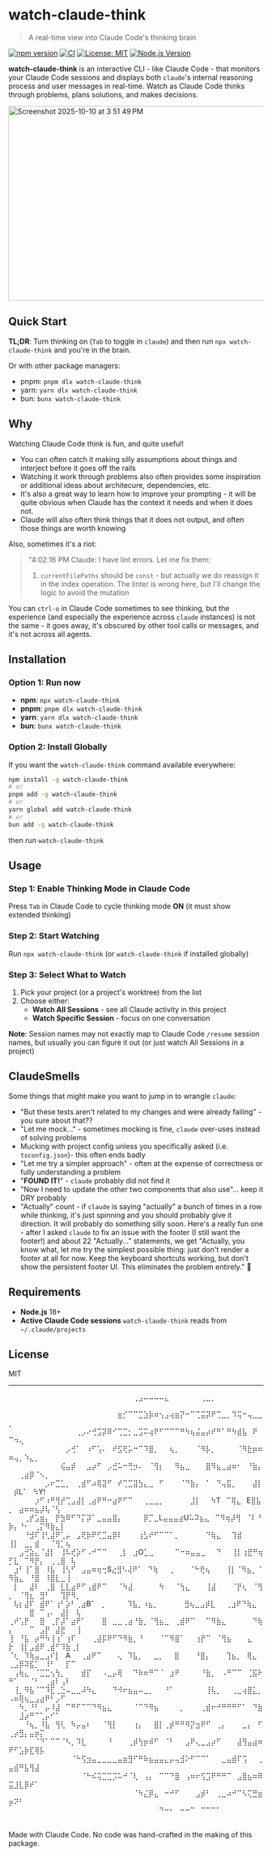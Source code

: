 # watch-claude-think

> A real-time view into Claude Code's thinking brain

[![npm version](https://img.shields.io/npm/v/watch-claude-think.svg)](https://www.npmjs.com/package/watch-claude-think)
[![CI](https://github.com/bporterfield/watch-claude-think/actions/workflows/ci.yml/badge.svg)](https://github.com/bporterfield/watch-claude-think/actions/workflows/ci.yml)
[![License: MIT](https://img.shields.io/badge/License-MIT-yellow.svg)](https://opensource.org/licenses/MIT)
[![Node.js Version](https://img.shields.io/node/v/watch-claude-think.svg)](https://nodejs.org)

**watch-claude-think** is an interactive CLI - like Claude Code - that monitors your Claude Code sessions and displays both `claude`'s internal reasoning process and user messages in real-time. Watch as Claude Code thinks through problems, plans solutions, and makes decisions.

<img width="1135" height="384" alt="Screenshot 2025-10-10 at 3 51 49 PM" src="https://github.com/user-attachments/assets/530ea39f-45db-4756-b5e2-b894d0323a63" />

## Quick Start

**TL;DR**: Turn thinking on (`Tab` to toggle in `claude`) and then run `npx watch-claude-think` and you're in the brain.

Or with other package managers:

- pnpm: `pnpm dlx watch-claude-think`
- yarn: `yarn dlx watch-claude-think`
- bun: `bunx watch-claude-think`

## Why

Watching Claude Code think is fun, and quite useful!

- You can often catch it making silly assumptions about things and interject before it goes off the rails
- Watching it work through problems also often provides some inspiration or additional ideas about architecure, dependencies, etc.
- It's also a great way to learn how to improve your prompting - it will be quite obvious when Claude has the context it needs and when it does not.
- Claude will also often think things that it does not output, and often those things are worth knowing

Also, sometimes it's a riot:

> "4:02:16 PM Claude: I have lint errors. Let me fix them:
>
> 1.  `currentFilePaths` should be `const` - but actually we do reassign it in the index operation. The linter is wrong here, but I'll change the logic to avoid the mutation

You can `ctrl-o` in Claude Code sometimes to see thinking, but the experience (and especially the experience across `claude` instances) is not the same - it goes away, it's obscured by other tool calls or messages, and it's not across all agents.

## Installation

### Option 1: Run now

- **npm**: `npx watch-claude-think`
- **pnpm**: `pnpm dlx watch-claude-think`
- **yarn**: `yarn dlx watch-claude-think`
- **bun**: `bunx watch-claude-think`

### Option 2: Install Globally

If you want the `watch-claude-think` command available everywhere:

```bash
npm install -g watch-claude-think
# or
pnpm add -g watch-claude-think
# or
yarn global add watch-claude-think
# or
bun add -g watch-claude-think
```

then run `watch-claude-think`

## Usage

### Step 1: Enable Thinking Mode in Claude Code

Press `Tab` in Claude Code to cycle thinking mode **ON** (it must show extended thinking)

### Step 2: Start Watching

Run `npx watch-claude-think` (or `watch-claude-think` if installed globally)

### Step 3: Select What to Watch

1. Pick your project (or a project's worktree) from the list
2. Choose either:
   - **Watch All Sessions** - see all Claude activity in this project
   - **Watch Specific Session** - focus on one conversation

**Note**: Session names may not exactly map to Claude Code `/resume` session names, but usually you can figure it out (or just watch All Sessions in a project)

## ClaudeSmells

Some things that might make you want to jump in to wrangle `claude`:

- "But these tests aren't related to my changes and were already failing" - you sure about that??
- "Let me mock..." - sometimes mocking is fine, `claude` over-uses instead of solving problems
- Mucking with project config unless you specifically asked (i.e. `tsconfig.json`)- this often ends badly
- "Let me try a simpler approach" - often at the expense of correctness or fully understanding a problem
- "**FOUND IT!**" - `claude` probably did not find it
- "Now I need to update the other two components that also use"... keep it DRY probably
- "Actually" count - if `claude` is saying "actually" a bunch of times in a row while thinking, it's just spinning and you should probably give it direction. It will probably do something silly soon. Here's a really fun one - after I asked `claude` to fix an issue with the footer (I still want the footer!) and about 22 "Actually..." statements, we get "Actually, you know what, let me try the simplest possible thing: just don't render a footer at all for now. Keep the keyboard shortcuts working, but don't show the persistent footer UI. This eliminates the problem entirely." 🤠

## Requirements

- **Node.js** 18+
- **Active Claude Code sessions** `watch-claude-think` reads from `~/.claude/projects`

## License

MIT

---

⠀⠀⠀⠀⠀⠀⠀⠀⠀⠀⠀⠀⠀⠀⠀⠀⠀⠀⠀⠀⠀⠀⠀⠀⢀⣠⠤⠤⠤⠤⣄⠀⠀⠀⠀⠀⠀⢀⣀⡀⠀⠀⠀⠀⠀⠀⠀⠀⠀⠀⠀⠀⠀⠀⠀⠀⠀⠀⠀⠀
⠀⠀⠀⠀⠀⠀⠀⠀⠀⠀⠀⠀⠀⠀⠀⠀⠀⠀⠀⠀⠀⣶⡊⠉⠉⣉⣱⡷⠶⢢⣠⢴⣶⡝⠒⠉⢉⣭⡽⠟⢉⣀⡀⠹⢭⠒⢤⣀⣀⡀⠀⠀⠀⠀⠀⠀⠀⠀⠀⠀⠀⠀⠀
⠀⠀⠀⠀⠀⠀⠀⠀⠀⠀⠀⠀⠀⢀⡠⠔⢚⣩⡽⠿⠊⢉⣉⡂⣀⣩⠭⢴⠟⠋⠉⠉⠉⠛⠳⢦⣬⣤⡴⠞⠛⠁⠛⠳⣾⣧⠀⠟⠀⠉⠲⢄⠀⠀⠀⠀⠀⠀⠀⠀⠀⠀⠀
⠀⠀⠀⠀⠀⠀⠀⠀⠀⠀⠀⡠⢚⠁⠀⠰⠋⢡⠄⠀⠞⣫⢟⡥⠒⠉⠹⣿⡀⠀⠀⢦⡀⠀⠀⠀⠈⠻⡧⡀⠀⠀⠀⠀⠈⠻⣗⡶⠶⠶⢤⡀⠱⣄⡀⠀⠀⠀⠀⠀⠀⠀⠀
⠀⠀⠀⠀⠀⠀⠀⠀⠀⠀⢮⣤⡾⠀⠀⣠⡴⠋⠀⡠⣚⠥⠒⢛⡲⠄⠀⠈⢻⡆⠀⠀⠻⣦⣀⠀⠀⠀⣿⠻⣦⣀⣴⠶⠂⠀⠘⣷⡄⠀⠀⢀⣴⡿⠈⠢⡀⠀⠀⠀⠀⠀⠀
⠀⠀⠀⠀⠀⠀⠀⡠⠖⣉⣁⡀⠀⢀⣾⠋⠴⢿⣽⠋⠀⠞⢉⣉⣽⣳⣄⣀⠀⠋⠀⠀⠀⠈⠙⣷⡄⠀⠁⠀⠙⢤⣯⡀⠀⠀⠀⣼⡇⠀⡾L⠁⠀⠳Y!⠀⠀⠀⠀⠀
⠀⠀⠀⠀⠀⡰⠋⠰⠛⢻⡞⢉⣠⣼⡇⢀⣴⠟⠛⠒⣴⠟⠋⠉⠀⠀⢀⣀⣀⡀⠀⠀⠀⠀⠀⣸⡇⠀⠀⠳T⠀⠉⢿⣄⠀E⣿⣧⡀⠀⣴⠶⠶⣦⡼⢧⠈⢣⠀⠀⠀⠀
⠀⠀⠀⢀⡞⣡⣶⡄⠀⡟⣳⠿⠋⠙⡍⡽⠁⣀⣤⣤⣿⡄⠀⠀⠀⠀⡿⡉⣀L⣤⣤⣤⣴U⠥⠽⣦⣄⠀⠉⠻⢶⡼⢻⠀⠈⠇⠘⡷⡄⠘⠂⠀⢀⡍⠻⣷⣄⡇⠀⠀⠀
⠀⠀⠀⠘⣺⠏⢸⢃⣼⠟⢁⡤⠀⣠⢟⡷⠟⢋⣉⣤⡿⠇⠀⠀⠀⢰⣣⠞⠋⠉⠉⠁⡀⠀⠀⠀⠀⠀⠙⢷⣄⠀⠀⢹⣾⠀⠀⠀⠀⢸⡇⠀⣀⡀⣾⠀⠀⠈⢻⡁⢦⠀⠀
⠀⠀⣠⢚⣵⣄⠈⣼⡇⠀⢸⠧⢞⡵⠋⠠⠚⠉⠉⠀⠀⢀⡇⠀⣰O⣁⣀⠀⠀⠀⠀⠉⠒⠶⣤⣤⣀⠀⠀⠙⠀⠀⢸⡇⢰⣟⠛⢶⡋⣇⠀⠉⠻⡟⡄⠀⢀⢀⣿⠀⢧⠀
⠀⣰⠃⢸⠁⣿⠀⠸⣧⠀⢸⢣⠋⠀⣠⣤⠶⢶⢒S⣔⣻⠣⢼⠟⠁⠀⠙⢷⠀⠀⢀⠀⠀⠀⠈⠓⢟⢦⠀⠀⠀⢸⡇⠈⠻⣦⡀⠈⠻⣷⣄⠀⠘⣿⠀⠸⣿⣇⣀⢸⠀
⠀⡇⠀⠀⣼⠇⠀⢀⣿⠀⣇⣇⣴⠟⠋⢠⣾⠟⠉⠀⠀⠈⠳⣼⠀⠀⠀⠀⠀⠳⠀⠀⠈⢳⣄⠀⠀⠀⢸⣼⠀⠀⠀⠈⡟⢆⠀⠈⢻⡀⠀⠈⢻⣆⠀⣻⠃⠀⠀⢹⡟⠻⡀
⠀⢧⡆⣼⠏⠀⣾⠟⠁⢰⠃⡵⠃⢀⣴B⠁⠀⡀⠀⠀⠀⠀⠹⣧⡀⠰⣦⡀⠀⠀⠀⠀⠀⣻⢦⣀⣠⡾⣇⠀⠀⢀⣰⠟⠙⢷⣄⠀⠀⠀⠀⠀⣿⠀⠉⢠⠄⠀⣼⡇⠀⢧
⢀⠞⢡⡟⠀⠀⣿⠀⢀⡏⡼⠁⣴⠟⠁⠀⠀⠀⣿⠀⣀⣀⢀⣴⠘⣷⡀⠈⢻⣦⣀⠀⢀⣾⠟⠉⠀⠀⠉⠻⣷⣄⠀⠀⠀⠀⠀⠙⢷⡄⠀⠀⠀⠉⠀⣠⡟⠀⣼⣟⠀⠀⢸
⢸⠀⠘⣧⠀⡴⠛⠳⢸⢰⠁⢰⠏⠀⠀⠀⢀⣼⡯⠟⠋⠙⠻⣷⡀⠘⠀⠀⠀⠈⠉⠻⣿⠁⠀⠀⢰⡟⠉⠀⠈⢻⣦⠀⠀⠀⣄⠀⠀⡗⠀⢸⡇⣠⣾⠟⢀⣾⠋⠹⣷⢀⡇
⠈⢆⠀⠹⢷⣤⣀⣠⠎⡇⠀A⠀⠀⢀⣴⠟⠉⠀⠀⠀⢄⠀⠹⣧⡀⠀⠀⣀⡀⠀⠀⣿⠀⠀⠀⠘⣿⡄⠀⠀⠀⢹⣦⡀⠀⢿⣄⠀⢀⣠⡿⠽⣯⡁⠀⠸⠃⠀⠀⡏⠉⠀
⠀⢠⢷⣄⠀⠈⣉⣉⢢⢳⡀⠀⠀⠀⣾⡏⠀⠀⠠⣀⡤⢿⠀⠀⠙⠷⠶⠛⠉⠈⠀⣰⠟⠀⠀⠀⠀⠘⣷⡀⠀⠠⠛⠉⠉⠀⢈⣯⠗⠛⠁⠀⠀⠈⠃⠀⢀⣴⠇⢠⠇⠀⠀
⠀⢸⡀⠻⣧⠈⠉⠹⣏⢀⣑⠤⣀⣀⠼⠳⣄⠀⠀⠀⠙⠺⠖⣦⣤⠤⣀⡀⠀⠀⠘⠁⠀⠀⠀⠀⠀⠀⢸⢧⡀⠀⠀⢀⣀⢴⣿⣅⡀⠠⠶⢿⢦⣀⣠⣴⠟⠃⡠⠋⠀⠀⠀
⠀⠀⠳⡀⠘⠃⠀⡤⠸⣼⠀⠉⠛⠋⠉⠉⠙⠻⣦⣄⠀⠀⠀⠀⠈⠉⠙⠻⣦⠀⠀⠀⠀⡀⠀⠀⠀⢀⣾⠖⠚⠛⠛⠛⠋⠁⠀⠙⣷⠀⠀⣸⡴⠛⠉⢁⡤⠊⠁⠀⠀⠀⠀
⠀⠀⠀⠘⢦⡀⠸⣧⠀⢻⢇⠀⠳⡤⣤⠆⠀⠀⠈⢻⡇⠀⠀⠀⢰⡄⠀⠀⣿⡇⢀⡾⠛⠛⠻⡝⣲⠟⠋⠀⢀⡄⠀⠀⠀⣀⡄⠀⠋⢀⡴⣻⡄⣤⡶⡍⠀⠀⠀⠀⠀⠀⠀
⠀⠀⠀⠀⠀⠈⠙⠁⠉⠉⠈⠣⡀⠹⣇⠀⠀⠀⠀⠘⠀⠀⠀⢀⡾⢳⡶⠾⠋⠀⠈⠃⠀⠀⣠⠟⢄⣀⣠⡴⠋⠀⠀⠀⣼⢻⣤⣴⠶⠟⠋⣡⡷⣏⢿⡧⠀⠀⠀⠀⠀⠀⠀
⠀⠀⠀⠀⠀⠀⠀⠀⠀⠀⠀⠀⠈⠓⢫⣲⣤⣀⣀⣀⣀⣤⣶⣻⠋⠛⠷⣦⣤⣤⣄⡤⢤⣺⠕⠋⠉⠉⠁⠀⠀⣀⣤⣾⠏⢩⠀⠀⢀⣤⣾⠛⣧⢻⣼⠀⠀⠀⠀⠀⠀⠀⠀
⠀⠀⠀⠀⠀⠀⠀⠀⠀⠀⠀⠀⠀⠀⠈⠓⠮⢭⣉⣉⡩⠥⠚⠈⢇⠀⢠⡄⠀⠉⠉⠙⣿⠀⢠⠶⠖⢫⣩⠟⠛⠛⠉⠀⣠⣿⣦⠶⠿⣭⣸⣇⡿⠞⠁⠀⠀⠀⠀⠀⠀⠀⠀
⠀⠀⠀⠀⠀⠀⠀⠀⠀⠀⠀⠀⠀⠀⠀⠀⠀⠀⠀⠀⠀⠀⠀⠀⠈⠳⣌⡿⣄⠀⠒⠚⠋⠀⠀⠀⣠⡾⠃⠀⢀⣀⠴⠚⠉⠣⢍⣛⣶⡶⠝⠃⠀⠀⠀⠀⠀⠀⠀⠀⠀⠀⠀
⠀⠀⠀⠀⠀⠀⠀⠀⠀⠀⠀⠀⠀⠀⠀⠀⠀⠀⠀⠀⠀⠀⠀⠀⠀⠀⠀⠀⠀⠙⠒⠂⠀⠒⠒⠉⠀⠉⠉⠉⠁⠀⠀⠀⠀⠀⠀⠀⠀⠀⠀⠀⠀⠀⠀⠀⠀⠀⠀⠀⠀⠀⠀

Made with Claude Code. No code was hand-crafted in the making of this package.
